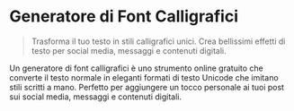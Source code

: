 # Generatore di Font Calligrafici

> Trasforma il tuo testo in stili calligrafici unici. Crea bellissimi effetti di testo per social media, messaggi e contenuti digitali.

Un generatore di font calligrafici è uno strumento online gratuito che converte il testo normale in eleganti formati di testo Unicode che imitano stili scritti a mano. Perfetto per aggiungere un tocco personale ai tuoi post sui social media, messaggi e contenuti digitali.
